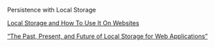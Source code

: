 Persistence with Local Storage

[Local Storage and How To Use It On Websites](https://www.smashingmagazine.com/2010/10/local-storage-and-how-to-use-it/)

[“The Past, Present, and Future of Local Storage for Web Applications”](http://diveinto.html5doctor.com/storage.html)
